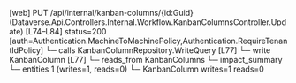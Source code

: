 [web] PUT /api/internal/kanban-columns/{id:Guid}  (Dataverse.Api.Controllers.Internal.Workflow.KanbanColumnsController.Update)  [L74–L84] status=200 [auth=Authentication.MachineToMachinePolicy,Authentication.RequireTenantIdPolicy]
  └─ calls KanbanColumnRepository.WriteQuery [L77]
  └─ write KanbanColumn [L77]
    └─ reads_from KanbanColumns
  └─ impact_summary
    └─ entities 1 (writes=1, reads=0)
      └─ KanbanColumn writes=1 reads=0

